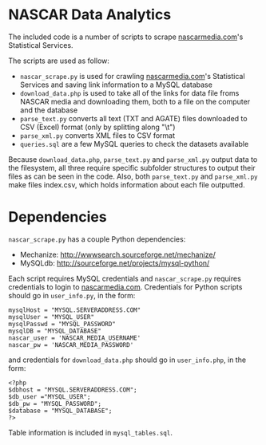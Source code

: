 NASCAR Data Analytics
==================================

The included code is a number of scripts to scrape
[nascarmedia.com](https://www.nascarmedia.com/)'s Statistical Services.

The scripts are used as follow:

 * `nascar_scrape.py` is used for crawling [nascarmedia.com](https://www.nascarmedia.com/)'s Statistical
 Services and saving link information to a MySQL database
 * `download_data.php` is used to take all of the links for data file froms
 NASCAR media and downloading them, both to a file on the computer and the
 database
 * `parse_text.py` converts all text (TXT and AGATE) files downloaded to CSV
 (Excel) format (only by splitting along "\\t")
 * `parse_xml.py` converts XML files to CSV format
 * `queries.sql` are a few MySQL queries to check the datasets available

Because `download_data.php`, `parse_text.py` and `parse_xml.py` output data to
the filesystem, all three require specific subfolder structures to output their
files as can be seen in the code.
Also, both `parse_text.py` and `parse_xml.py` make files index.csv, which holds
information about each file outputted.


Dependencies
=================================

`nascar_scrape.py` has a couple Python dependencies:

 * Mechanize: http://wwwsearch.sourceforge.net/mechanize/
 * MySQLdb: http://sourceforge.net/projects/mysql-python/


Each script requires MySQL credentials and `nascar_scrape.py` requires
credentials to login to [nascarmedia.com](https://www.nascarmedia.com/).  Credentials
for Python scripts should go in `user_info.py`, in the form:

	mysqlHost = "MYSQL.SERVERADDRESS.COM" 
	mysqlUser = "MYSQL_USER"
	mysqlPasswd = "MYSQL_PASSWORD"
	mysqlDB = "MYSQL_DATABASE"
	nascar_user = 'NASCAR_MEDIA_USERNAME'
	nascar_pw = 'NASCAR_MEDIA_PASSWORD' 


and credentials for `download_data.php` should go in
`user_info.php`, in the form:

	<?php
	$dbhost = "MYSQL.SERVERADDRESS.COM";
	$db_user ="MYSQL_USER";
	$db_pw = "MYSQL_PASSWORD";
	$database = "MYSQL_DATABASE";
	?>

Table information is included in `mysql_tables.sql`.
